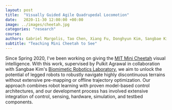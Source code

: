 ```yaml
---
layout: post
title:  "Visually Guided Agile Quadrupedal Locomotion"
date:   2020-11-30 12:00:00 +00:00
image: ../images/cheetah.jpg
categories: "research"
course: 
authors: Gabriel Margolis, Tao Chen, Xiang Fu, Donghyun Kim, Sangbae Kim, Pulkit Agrawal
subtitle: "Teaching Mini Cheetah to See"
---
```


Since Spring 2020, I've been working on giving the [MIT Mini Cheetah](https://www.youtube.com/watch?v=G6fMV1UPzkg) visual intelligence. With this work, supervised by Pulkit Agrawal in collaboration with Sangbae Kim's [Biomimetic Robotics Laboratory](https://biomimetics.mit.edu/), we aim to unlock the potential of legged robots to robustly navigate highly discontinuous terrains without extensive pre-mapping or offline trajectory optimization. Our approach combines robot learning with proven model-based control architectures, and our development process has involved extensive integration of control, sensing, hardware, simulation, and testbed components.